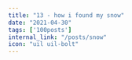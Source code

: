 ```yaml
---
title: "13 - how i found my snow"
date: "2021-04-30"
tags: ['100posts']
internal_link: "/posts/snow"
icon: "uil uil-bolt"
---
```

